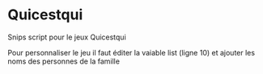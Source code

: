 # Quicestqui
Snips script pour le jeux Quicestqui

Pour personnaliser le jeu il faut éditer la vaiable list (ligne 10)
et ajouter les noms des personnes de la famille
